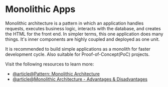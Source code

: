 # Monolithic Apps

Monolithic architecture is a pattern in which an application handles requests, executes business logic, interacts with the database, and creates the HTML for the front end. In simpler terms, this one application does many things. It's inner components are highly coupled and deployed as one unit.

It is recommended to build simple applications as a monolith for faster development cycle. Also suitable for Proof-of-Concept(PoC) projects.

Visit the following resources to learn more:

- [@article@Pattern: Monolithic Architecture](https://microservices.io/patterns/monolithic.html)
- [@article@Monolithic Architecture - Advantages & Disadvantages](https://datamify.medium.com/monolithic-architecture-advantages-and-disadvantages-e71a603eec89)
